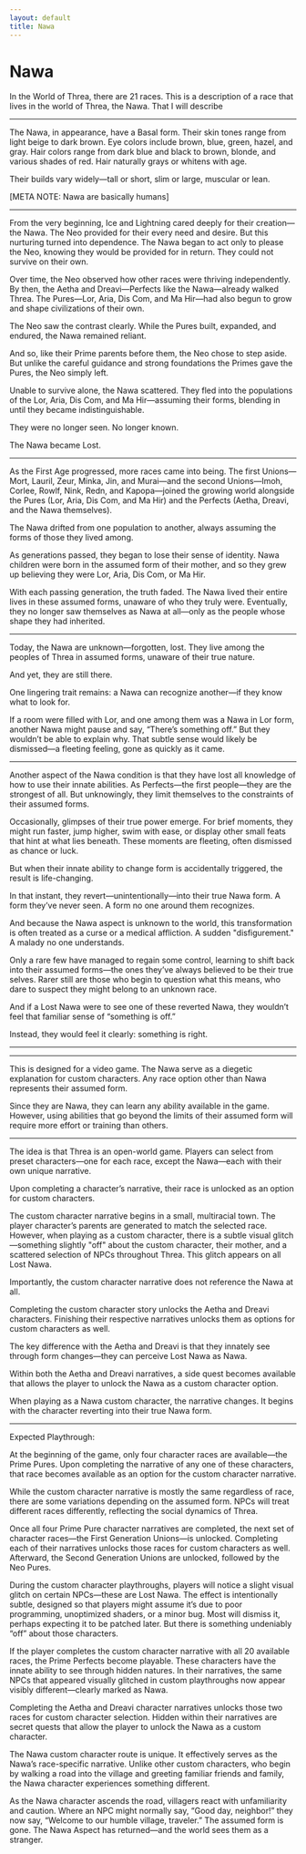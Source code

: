 ```yaml
---
layout: default
title: Nawa
---
```


# Nawa

In the World of Threa, there are 21 races. This is a description of a race that lives in the world of Threa, the Nawa. That I will describe

---

The Nawa, in appearance, have a Basal form. Their skin tones range from light beige to dark brown. Eye colors include brown, blue, green, hazel, and gray. Hair colors range from dark blue and black to brown, blonde, and various shades of red. Hair naturally grays or whitens with age.

Their builds vary widely—tall or short, slim or large, muscular or lean.

[META NOTE: Nawa are basically humans]

---

From the very beginning, Ice and Lightning cared deeply for their creation—the Nawa. The Neo provided for their every need and desire. But this nurturing turned into dependence. The Nawa began to act only to please the Neo, knowing they would be provided for in return. They could not survive on their own.

Over time, the Neo observed how other races were thriving independently. By then, the Aetha and Dreavi—Perfects like the Nawa—already walked Threa. The Pures—Lor, Aria, Dis Com, and Ma Hir—had also begun to grow and shape civilizations of their own.

The Neo saw the contrast clearly. While the Pures built, expanded, and endured, the Nawa remained reliant.

And so, like their Prime parents before them, the Neo chose to step aside. But unlike the careful guidance and strong foundations the Primes gave the Pures, the Neo simply left.

Unable to survive alone, the Nawa scattered. They fled into the populations of the Lor, Aria, Dis Com, and Ma Hir—assuming their forms, blending in until they became indistinguishable.

They were no longer seen. No longer known.

The Nawa became Lost.

---

As the First Age progressed, more races came into being. The first Unions—Mort, Lauril, Zeur, Minka, Jin, and Murai—and the second Unions—Imoh, Corlee, Rowlf, Nink, Redn, and Kapopa—joined the growing world alongside the Pures (Lor, Aria, Dis Com, and Ma Hir) and the Perfects (Aetha, Dreavi, and the Nawa themselves).

The Nawa drifted from one population to another, always assuming the forms of those they lived among.

As generations passed, they began to lose their sense of identity. Nawa children were born in the assumed form of their mother, and so they grew up believing they were Lor, Aria, Dis Com, or Ma Hir.

With each passing generation, the truth faded. The Nawa lived their entire lives in these assumed forms, unaware of who they truly were. Eventually, they no longer saw themselves as Nawa at all—only as the people whose shape they had inherited.

---

Today, the Nawa are unknown—forgotten, lost. They live among the peoples of Threa in assumed forms, unaware of their true nature.

And yet, they are still there.

One lingering trait remains: a Nawa can recognize another—if they know what to look for.

If a room were filled with Lor, and one among them was a Nawa in Lor form, another Nawa might pause and say, “There’s something off.” But they wouldn’t be able to explain why. That subtle sense would likely be dismissed—a fleeting feeling, gone as quickly as it came.

---

Another aspect of the Nawa condition is that they have lost all knowledge of how to use their innate abilities. As Perfects—the first people—they are the strongest of all. But unknowingly, they limit themselves to the constraints of their assumed forms.

Occasionally, glimpses of their true power emerge. For brief moments, they might run faster, jump higher, swim with ease, or display other small feats that hint at what lies beneath. These moments are fleeting, often dismissed as chance or luck.

But when their innate ability to change form is accidentally triggered, the result is life-changing.

In that instant, they revert—unintentionally—into their true Nawa form. A form they’ve never seen. A form no one around them recognizes.

And because the Nawa aspect is unknown to the world, this transformation is often treated as a curse or a medical affliction. A sudden "disfigurement." A malady no one understands.

Only a rare few have managed to regain some control, learning to shift back into their assumed forms—the ones they’ve always believed to be their true selves. Rarer still are those who begin to question what this means, who dare to suspect they might belong to an unknown race.

And if a Lost Nawa were to see one of these reverted Nawa, they wouldn’t feel that familiar sense of “something is off.”

Instead, they would feel it clearly: something is right.

---

---

This is designed for a video game. The Nawa serve as a diegetic explanation for custom characters. Any race option other than Nawa represents their assumed form.

Since they are Nawa, they can learn any ability available in the game. However, using abilities that go beyond the limits of their assumed form will require more effort or training than others.

---

The idea is that Threa is an open-world game. Players can select from preset characters—one for each race, except the Nawa—each with their own unique narrative.

Upon completing a character’s narrative, their race is unlocked as an option for custom characters.

The custom character narrative begins in a small, multiracial town. The player character’s parents are generated to match the selected race. However, when playing as a custom character, there is a subtle visual glitch—something slightly "off" about the custom character, their mother, and a scattered selection of NPCs throughout Threa. This glitch appears on all Lost Nawa.

Importantly, the custom character narrative does not reference the Nawa at all.

Completing the custom character story unlocks the Aetha and Dreavi characters. Finishing their respective narratives unlocks them as options for custom characters as well.

The key difference with the Aetha and Dreavi is that they innately see through form changes—they can perceive Lost Nawa as Nawa.

Within both the Aetha and Dreavi narratives, a side quest becomes available that allows the player to unlock the Nawa as a custom character option.

When playing as a Nawa custom character, the narrative changes. It begins with the character reverting into their true Nawa form.

---

Expected Playthrough:

At the beginning of the game, only four character races are available—the Prime Pures. Upon completing the narrative of any one of these characters, that race becomes available as an option for the custom character narrative.

While the custom character narrative is mostly the same regardless of race, there are some variations depending on the assumed form. NPCs will treat different races differently, reflecting the social dynamics of Threa.

Once all four Prime Pure character narratives are completed, the next set of character races—the First Generation Unions—is unlocked. Completing each of their narratives unlocks those races for custom characters as well. Afterward, the Second Generation Unions are unlocked, followed by the Neo Pures.

During the custom character playthroughs, players will notice a slight visual glitch on certain NPCs—these are Lost Nawa. The effect is intentionally subtle, designed so that players might assume it’s due to poor programming, unoptimized shaders, or a minor bug. Most will dismiss it, perhaps expecting it to be patched later. But there is something undeniably “off” about those characters.

If the player completes the custom character narrative with all 20 available races, the Prime Perfects become playable. These characters have the innate ability to see through hidden natures. In their narratives, the same NPCs that appeared visually glitched in custom playthroughs now appear visibly different—clearly marked as Nawa.

Completing the Aetha and Dreavi character narratives unlocks those two races for custom character selection. Hidden within their narratives are secret quests that allow the player to unlock the Nawa as a custom character.

The Nawa custom character route is unique. It effectively serves as the Nawa’s race-specific narrative. Unlike other custom characters, who begin by walking a road into the village and greeting familiar friends and family, the Nawa character experiences something different.

As the Nawa character ascends the road, villagers react with unfamiliarity and caution. Where an NPC might normally say, “Good day, neighbor!” they now say, “Welcome to our humble village, traveler.” The assumed form is gone. The Nawa Aspect has returned—and the world sees them as a stranger.
